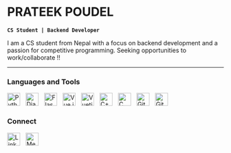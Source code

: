 # PRATEEK POUDEL

**`CS Student | Backend Developer`**

I am a CS student from Nepal with a focus on backend development and a passion for competitive programming. Seeking opportunities to work/collaborate !!

---

### Languages and Tools

<img align="left" alt="Python" width="30px" style="padding-right:10px;" src="https://cdn.jsdelivr.net/gh/devicons/devicon/icons/python/python-original.svg" />
<img align="left" alt="Django" width="30px" style="padding-right:10px;" src="https://cdn.jsdelivr.net/gh/devicons/devicon/icons/django/django-plain-wordmark.svg" />
<img align="left" alt="Flask" width="30px" style="padding-right:10px;" src="https://cdn.jsdelivr.net/gh/devicons/devicon/icons/flask/flask-original-wordmark.svg" />
<img align="left" alt="Vue.js" width="30px" style="padding-right:10px;" src="https://cdn.jsdelivr.net/gh/devicons/devicon/icons/vuejs/vuejs-original-wordmark.svg" />
<img align="left" alt="Vuetify" width="30px" style="padding-right:10px;" src="https://cdn.jsdelivr.net/gh/devicons/devicon/icons/vuetify/vuetify-original.svg" />       
<img align="left" alt="C++" width="30px" style="padding-right:10px;" src="https://cdn.jsdelivr.net/gh/devicons/devicon/icons/cplusplus/cplusplus-original.svg" />
<img align="left" alt="C" width="30px" style="padding-right:10px;" src="https://cdn.jsdelivr.net/gh/devicons/devicon/icons/c/c-original.svg" /> 
<img align="left" alt="Git" width="30px" style="padding-right:10px;" src="https://cdn.jsdelivr.net/gh/devicons/devicon/icons/git/git-original.svg" /> 
<img align="left" alt="Github" width="30px" style="padding-right:10px;" src="https://cdn.jsdelivr.net/gh/devicons/devicon/icons/github/github-original-wordmark.svg" /> 
<br />

#

### Connect

[<img align="left" alt="Linkdin" width="30px" style="padding-right:10px;" src="https://cdn-icons-png.flaticon.com/512/3536/3536505.png" />](https://www.linkedin.com/in/prateekpoudel/)
[<img align="left" alt="Messenger" width="30px" style="padding-right:10px;" src="https://cdn-icons-png.flaticon.com/512/3670/3670042.png" />](https://www.facebook.com/profile.php?id=100009079309836)
